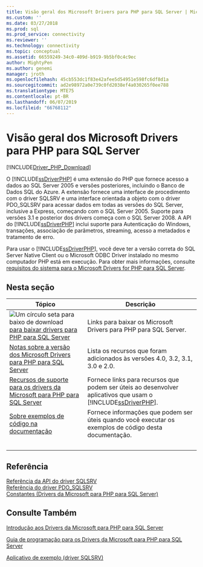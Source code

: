 ```yaml
---
title: Visão geral dos Microsoft Drivers para PHP para SQL Server | Microsoft Docs
ms.custom: ''
ms.date: 03/27/2018
ms.prod: sql
ms.prod_service: connectivity
ms.reviewer: ''
ms.technology: connectivity
ms.topic: conceptual
ms.assetid: 66559249-34c0-409d-b919-9b5bf0c4c9ec
author: MightyPen
ms.author: genemi
manager: jroth
ms.openlocfilehash: 45cb553dc1f83e42afee5d54951e598fc6df8d1a
ms.sourcegitcommit: ad2e98972a0e739c0fd2038ef4a030265f0ee788
ms.translationtype: MTE75
ms.contentlocale: pt-BR
ms.lasthandoff: 06/07/2019
ms.locfileid: "66768112"
---
```

# <a name="overview-of-the-microsoft-drivers-for-php-for-sql-server"></a>Visão geral dos Microsoft Drivers para PHP para SQL Server

[!INCLUDE[Driver_PHP_Download](../../includes/driver_php_download.md)]

O [!INCLUDE[ssDriverPHP](../../includes/ssdriverphp_md.md)] é uma extensão do PHP que fornece acesso a dados ao SQL Server 2005 e versões posteriores, incluindo o Banco de Dados SQL do Azure. A extensão fornece uma interface de procedimento com o driver SQLSRV e uma interface orientada a objeto com o driver PDO_SQLSRV para acessar dados em todas as versões do SQL Server, inclusive a Express, começando com o SQL Server 2005. Suporte para versões 3.1 e posterior dos drivers começa com o SQL Server 2008. A API do [!INCLUDE[ssDriverPHP](../../includes/ssdriverphp_md.md)] inclui suporte para Autenticação do Windows, transações, associação de parâmetros, streaming, acesso a metadados e tratamento de erro.  
  
Para usar o [!INCLUDE[ssDriverPHP](../../includes/ssdriverphp_md.md)], você deve ter a versão correta do SQL Server Native Client ou o Microsoft ODBC Driver instalado no mesmo computador PHP está em execução.  Para obter mais informações, consulte [requisitos do sistema para o Microsoft Drivers for PHP para SQL Server](../../connect/php/system-requirements-for-the-php-sql-driver.md).  
  
## <a name="in-this-section"></a>Nesta seção  
  
|Tópico|Descrição|  
|---------|---------------|  
| ![Um círculo seta para baixo de download](../../ssdt/media/download.png)[para baixar drivers para PHP para SQL Server](download-drivers-php-sql-server.md) | Links para baixar os Microsoft Drivers para PHP para SQL Server. |
|[Notas sobre a versão dos Microsoft Drivers para PHP para SQL Server](../../connect/php/release-notes-php-sql-driver.md)|Lista os recursos que foram adicionados às versões 4.0, 3.2, 3.1, 3.0 e 2.0.|  
|[Recursos de suporte para os drivers da Microsoft para PHP para SQL Server](../../connect/php/support-resources-for-the-php-sql-driver.md)|Fornece links para recursos que podem ser úteis ao desenvolver aplicativos que usam o [!INCLUDE[ssDriverPHP](../../includes/ssdriverphp_md.md)].|  
|[Sobre exemplos de código na documentação](../../connect/php/about-code-examples-in-the-documentation.md)|Fornece informações que podem ser úteis quando você executar os exemplos de código desta documentação.|  
| &nbsp; | &nbsp; |

## <a name="reference"></a>Referência

[Referência da API do driver SQLSRV](../../connect/php/sqlsrv-driver-api-reference.md)  
[Referência do driver PDO_SQLSRV](../../connect/php/pdo-sqlsrv-driver-reference.md)  
[Constantes &#40;Drivers da Microsoft para PHP para SQL Server&#41;](../../connect/php/constants-microsoft-drivers-for-php-for-sql-server.md)  

## <a name="see-also"></a>Consulte Também

[Introdução aos Drivers da Microsoft para PHP para SQL Server](../../connect/php/getting-started-with-the-php-sql-driver.md)

[Guia de programação para os Drivers da Microsoft para PHP para SQL Server](../../connect/php/programming-guide-for-php-sql-driver.md)

[Aplicativo de exemplo &#40;driver SQLSRV&#41;](../../connect/php/example-application-sqlsrv-driver.md)

